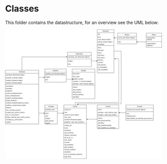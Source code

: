 # Classes

This folder contains the datastructure, for an overview see the UML below:

![UML Diagram](../../doc/classesUML.png)
